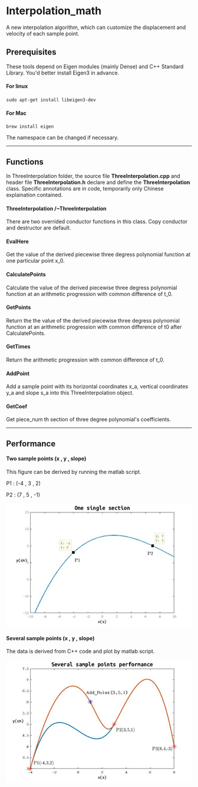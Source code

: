 # Interpolation_math

A new interpolation algorithm, which can customize the displacement and velocity of each sample point.

## Prerequisites

These tools depend on Eigen modules (mainly Dense) and C++ Standard Library. You'd better install Eigen3 in advance.

#### For linux

`sudo apt-get install libeigen3-dev`

#### For Mac

`brew install eigen`

The namespace can be changed if necessary.

---

## Functions

In ThreeInterpolation folder, the source file **ThreeInterpolation.cpp** and header file **ThreeInterpolation.h** declare and define the **ThreeInterpolation** class. Specific annotations are in code, temporarily only Chinese explaination contained.

#### ThreeInterpolation /~ThreeInterpolation

 There are two overrided conductor functions in this class. Copy conductor and destructor are default.

#### EvalHere

Get the value of the derived piecewise three degress polynomial function at one particular point x_0.

#### CalculatePoints

Calculate the value of the derived piecewise three degress polynomial function at an arithmetic progression with common difference of t_0.

#### GetPoints

Return the the value of the derived piecewise three degress polynomial function at an arithmetic progression with common difference of t0 after CalculatePoints.

#### GetTimes

Return the arithmetic progression with common difference of t_0.

#### AddPoint

Add a sample point with its horizontal coordinates x_a, vertical coordinates y_a and slope s_a into this ThreeInterpolation object.

#### GetCoef

Get piece_num th section of three degree polynomial's coefficients.

---

## Performance

#### Two sample points (x , y , slope)

This figure can be derived by running the matlab script.

P1 :    (-4 , 3 , 2)

P2 :    (7 , 5 , -1)

![matlab_img](./img/figure_1.jpg)



#### Several sample points (x , y , slope)

The data is derived from C++ code and plot by matlab script.

![matlab_img](./img/figure_2.jpg)




